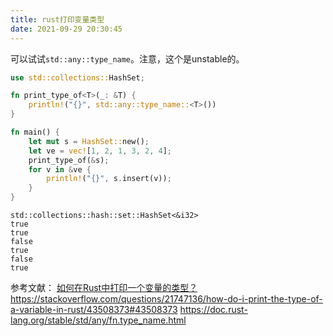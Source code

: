 ```yaml
---
title: rust打印变量类型
date: 2021-09-29 20:30:45
---
```


可以试试```std::any::type_name```。注意，这个是unstable的。

```rs
use std::collections::HashSet;

fn print_type_of<T>(_: &T) {
    println!("{}", std::any::type_name::<T>())
}

fn main() {
    let mut s = HashSet::new();
    let ve = vec![1, 2, 1, 3, 2, 4];
    print_type_of(&s);
    for v in &ve {
        println!("{}", s.insert(v));
    }
}
```

```
std::collections::hash::set::HashSet<&i32>
true
true
false
true
false
true
```

参考文献：
[如何在Rust中打印一个变量的类型？](https://www.zhihu.com/question/424336709/answer/1509450780)
<https://stackoverflow.com/questions/21747136/how-do-i-print-the-type-of-a-variable-in-rust/43508373#43508373>
<https://doc.rust-lang.org/stable/std/any/fn.type_name.html>
